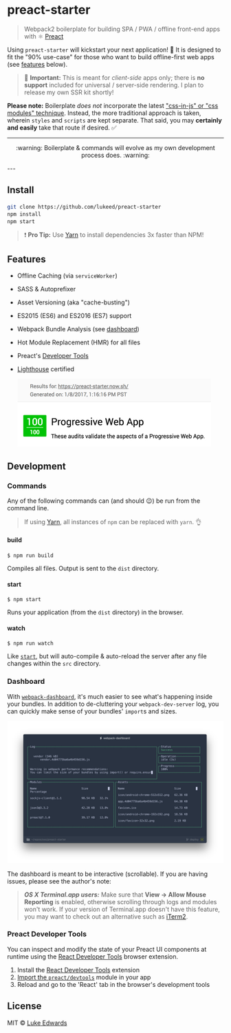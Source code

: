 # preact-starter

> Webpack2 boilerplate for building SPA / PWA / offline front-end apps with :atom_symbol: [Preact](https://github.com/developit/preact)

Using `preact-starter` will kickstart your next application! :100: It is designed to fit the "90% use-case" for those who want to build offline-first web apps (see [features](#features) below).

> :triangular_flag_on_post: **Important:** This is meant for _client-side_ apps only; there is **no support** included for universal / server-side rendering. I plan to release my own SSR kit shortly!

**Please note:** Boilerplate _does not_ incorporate the latest ["css-in-js" or "css modules" technique](https://github.com/MicheleBertoli/css-in-js). Instead, the more traditional approach is taken, wherein `styles` and `scripts` are kept separate. That said, you may **certainly and easily** take that route if desired. :white_check_mark:

---
<p align="center">:warning: Boilerplate & commands will evolve as my own development process does. :warning:</p>
---

## Install

```sh
git clone https://github.com/lukeed/preact-starter
npm install
npm start
```

> :exclamation: **Pro Tip:** Use [Yarn](https://yarnpkg.com/) to install dependencies 3x faster than NPM!

## Features

* Offline Caching (via `serviceWorker`)
* SASS & Autoprefixer
* Asset Versioning (aka "cache-busting")
* ES2015 (ES6) and ES2016 (ES7) support
* Webpack Bundle Analysis (see [dashboard](#dashboard))
* Hot Module Replacement (HMR) for all files
* Preact's [Developer Tools](#preact-developer-tools)
* [Lighthouse](https://github.com/GoogleChrome/lighthouse) certified

  ![lightouse](src/static/img/lighthouse.jpg)

## Development

### Commands

Any of the following commands can (and should :wink:) be run from the command line.

> If using [Yarn](https://yarnpkg.com/), all instances of `npm` can be replaced with `yarn`. :ok_hand:

#### build

```
$ npm run build
```

Compiles all files. Output is sent to the `dist` directory.

#### start

```
$ npm start
```

Runs your application (from the `dist` directory) in the browser.

#### watch

```
$ npm run watch
```

Like [`start`](#start), but will auto-compile & auto-reload the server after any file changes within the `src` directory.

### Dashboard

With [`webpack-dashboard`](https://github.com/FormidableLabs/webpack-dashboard), it's much easier to see what's happening inside your bundles. In addition to de-cluttering your `webpack-dev-server` log, you can quickly make sense of your bundles' `import`s and sizes.

![dashboard](src/static/img/dev-dash.jpg)

The dashboard is meant to be interactive (scrollable). If you are having issues, please see the author's note:

> ***OS X Terminal.app users:*** Make sure that **View → Allow Mouse Reporting** is enabled, otherwise scrolling through logs and modules won't work. If your version of Terminal.app doesn't have this feature, you may want to check out an alternative such as [iTerm2](https://www.iterm2.com/index.html).

### Preact Developer Tools

You can inspect and modify the state of your Preact UI components at runtime using the [React Developer Tools](https://github.com/facebook/react-devtools) browser extension.

1. Install the [React Developer Tools](https://github.com/facebook/react-devtools) extension
2. [Import the `preact/devtools`](src/index.js#L21) module in your app
3. Reload and go to the 'React' tab in the browser's development tools

## License

MIT © [Luke Edwards](https://lukeed.com)
